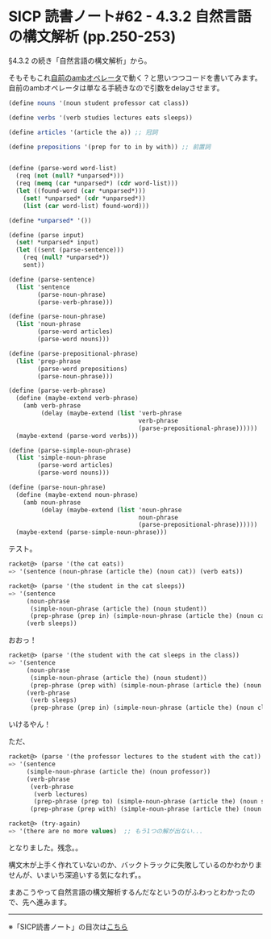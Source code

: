 SICP 読書ノート#62 - 4.3.2 自然言語の構文解析 (pp.250-253)
======================================

§4.3.2 の続き「自然言語の構文解析」から。

そもそもこれ[自前のambオペレータ]()で動く？と思いつつコードを書いてみます。自前のambオペレータは単なる手続きなので引数をdelayさせます。


```scheme
(define nouns '(noun student professor cat class))

(define verbs '(verb studies lectures eats sleeps))

(define articles '(article the a)) ;; 冠詞

(define prepositions '(prep for to in by with)) ;; 前置詞


(define (parse-word word-list)
  (req (not (null? *unparsed*)))
  (req (memq (car *unparsed*) (cdr word-list)))
  (let ((found-word (car *unparsed*)))
	(set! *unparsed* (cdr *unparsed*))
	(list (car word-list) found-word)))

(define *unparsed* '())

(define (parse input)
  (set! *unparsed* input)
  (let ((sent (parse-sentence)))
	(req (null? *unparsed*))
	sent))

(define (parse-sentence)
  (list 'sentence
		(parse-noun-phrase)
		(parse-verb-phrase)))

(define (parse-noun-phrase)
  (list 'noun-phrase
		(parse-word articles)
		(parse-word nouns)))

(define (parse-prepositional-phrase)
  (list 'prep-phrase
		(parse-word prepositions)
		(parse-noun-phrase)))

(define (parse-verb-phrase)
  (define (maybe-extend verb-phrase)
	(amb verb-phrase
		 (delay (maybe-extend (list 'verb-phrase
									verb-phrase
									(parse-prepositional-phrase))))))
  (maybe-extend (parse-word verbs)))

(define (parse-simple-noun-phrase)
  (list 'simple-noun-phrase
		(parse-word articles)
		(parse-word nouns)))

(define (parse-noun-phrase)
  (define (maybe-extend noun-phrase)
	(amb noun-phrase
		 (delay (maybe-extend (list 'noun-phrase
									noun-phrase
									(parse-prepositional-phrase))))))
  (maybe-extend (parse-simple-noun-phrase)))
```

テスト。

```scheme
racket@> (parse '(the cat eats))
=> '(sentence (noun-phrase (article the) (noun cat)) (verb eats))

racket@> (parse '(the student in the cat sleeps))
=> '(sentence
     (noun-phrase
      (simple-noun-phrase (article the) (noun student))
      (prep-phrase (prep in) (simple-noun-phrase (article the) (noun cat))))
     (verb sleeps))
```

おおっ！

```scheme
racket@> (parse '(the student with the cat sleeps in the class))
=> '(sentence
     (noun-phrase
      (simple-noun-phrase (article the) (noun student))
      (prep-phrase (prep with) (simple-noun-phrase (article the) (noun cat))))
     (verb-phrase
      (verb sleeps)
      (prep-phrase (prep in) (simple-noun-phrase (article the) (noun class)))))
```

いけるやん！

ただ、

```scheme
racket@> (parse '(the professor lectures to the student with the cat))
=> '(sentence
     (simple-noun-phrase (article the) (noun professor))
     (verb-phrase
      (verb-phrase
       (verb lectures)
       (prep-phrase (prep to) (simple-noun-phrase (article the) (noun student))))
      (prep-phrase (prep with) (simple-noun-phrase (article the) (noun cat)))))

racket@> (try-again)
=> '(there are no more values)  ;; もう1つの解が出ない...
```

となりました。残念。。

構文木が上手く作れていないのか、バックトラックに失敗しているのかわかりませんが、いまいち深追いする気になれず。。

まあこうやって自然言語の構文解析するんだなというのがふわっとわかったので、先へ進みます。

--------------------------------

※「SICP読書ノート」の目次は[こちら](/entry/sicp/index)


<script type="text/x-mathjax-config">
  MathJax.Hub.Config({ tex2jax: { inlineMath: [['$','$'], ["\\(","\\)"]] } });
</script>
<script type="text/javascript"
  src="http://cdn.mathjax.org/mathjax/latest/MathJax.js?config=TeX-AMS_HTML">
</script>
<meta http-equiv="X-UA-Compatible" CONTENT="IE=EmulateIE7" />
